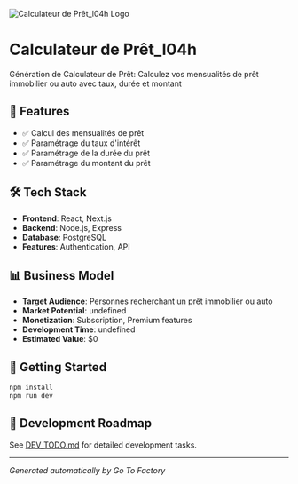 ![Calculateur de Prêt_l04h Logo](https://oaidalleapiprodscus.blob.core.windows.net/private/org-rLrcvDcvisW6Io0FOgsRuTl6/user-HUvCoz1lRT8paqE04sR0GEIe/img-50krW278cfT8bs9izznHCPgs.png?st=2025-08-27T14%3A31%3A04Z&se=2025-08-27T16%3A31%3A04Z&sp=r&sv=2024-08-04&sr=b&rscd=inline&rsct=image/png&skoid=b2c0e1c0-cf97-4e19-8986-8073905d5723&sktid=a48cca56-e6da-484e-a814-9c849652bcb3&skt=2025-08-27T15%3A31%3A04Z&ske=2025-08-28T15%3A31%3A04Z&sks=b&skv=2024-08-04&sig=/ZKM0vF5bl90j33YJzrKA7P7m3KAurc8ra9iNOZULtc%3D)

# Calculateur de Prêt_l04h

Génération de Calculateur de Prêt: Calculez vos mensualités de prêt immobilier ou auto avec taux, durée et montant

## 🚀 Features

- ✅ Calcul des mensualités de prêt
- ✅ Paramétrage du taux d'intérêt
- ✅ Paramétrage de la durée du prêt
- ✅ Paramétrage du montant du prêt

## 🛠️ Tech Stack

- **Frontend**: React, Next.js
- **Backend**: Node.js, Express
- **Database**: PostgreSQL
- **Features**: Authentication, API

## 📊 Business Model

- **Target Audience**: Personnes recherchant un prêt immobilier ou auto
- **Market Potential**: undefined
- **Monetization**: Subscription, Premium features
- **Development Time**: undefined
- **Estimated Value**: $0

## 🚀 Getting Started

```bash
npm install
npm run dev
```

## 📝 Development Roadmap

See [DEV_TODO.md](./DEV_TODO.md) for detailed development tasks.

---
*Generated automatically by Go To Factory*